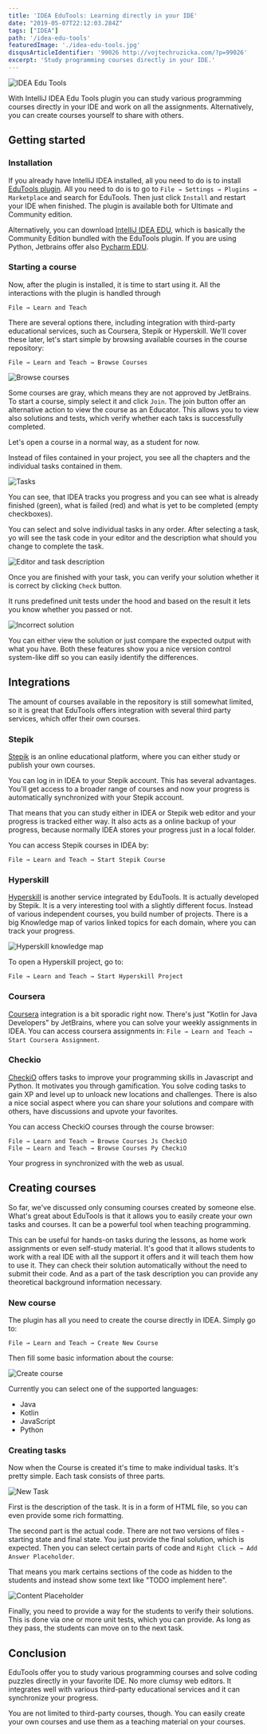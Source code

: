 ```yaml
---
title: 'IDEA EduTools: Learning directly in your IDE'
date: "2019-05-07T22:12:03.284Z"
tags: ["IDEA"]
path: '/idea-edu-tools'
featuredImage: './idea-edu-tools.jpg'
disqusArticleIdentifier: '99026 http://vojtechruzicka.com/?p=99026'
excerpt: 'Study programming courses directly in your IDE.'
---
```


![IDEA Edu Tools](idea-edu-tools.jpg)

With IntelliJ IDEA Edu Tools plugin you can study various programming courses directly in your IDE and work on all the assignments. Alternatively, you can create courses yourself to share with others.

## Getting started
### Installation
If you already have IntelliJ IDEA installed, all you need to do is to install [EduTools plugin](https://plugins.jetbrains.com/plugin/10081-edutools). All you need to do is to go to `File → Settings → Plugins → Marketplace` and search for EduTools. Then just click `Install` and restart your IDE when finished. The plugin is available both for Ultimate and Community edition.

Alternatively, you can download [IntelliJ IDEA EDU](https://www.jetbrains.com/education/download/#section=idea), which is basically the Community Edition bundled with the EduTools plugin. If you are using Python, Jetbrains offer also [Pycharm EDU](https://www.jetbrains.com/pycharm-edu/).

### Starting a course
Now, after the plugin is installed, it is time to start using it. All the interactions with the plugin is handled through

```
File → Learn and Teach
```

There are several options there, including integration with third-party educational services, such as Coursera, Stepik or Hyperskill. We'll cover these later, let's start simple by browsing available courses in the course repository:

```
File → Learn and Teach → Browse Courses
```

![Browse courses](browse-courses.png)

Some courses are gray, which means they are not approved by JetBrains. To start a course, simply select it and click `Join`. The join button offer an alternative action to view the course as an Educator. This allows you to view also solutions and tests, which verify whether each taks is successfully completed.

Let's open a course in a normal way, as a student for now.

Instead of files contained in your project, you see all the chapters and the individual tasks contained in them.

![Tasks](tasks.png)

You can see, that IDEA tracks you progress and you can see what is already finished (green), what is failed (red) and what is yet to be completed (empty checkboxes).

You can select and solve individual tasks in any order. After selecting a task, yo will see the task code in your editor and the description what should you change to complete the task.

![Editor and task description](editor.png)

Once you are finished with your task, you can verify your solution whether it is correct by clicking `Check` button.

It runs predefined unit tests under the hood  and based on the result it lets you know whether you passed or not.

![Incorrect solution](incorrect.png)

You can either view the solution or just compare the expected output with what you have. Both these features show you a nice version control system-like diff so you can easily identify the differences.

## Integrations
The amount of courses available in the repository is still somewhat limited, so it is great that EduTools offers integration with several third party services, which offer their own courses.

### Stepik
[Stepik](https://stepik.org/catalog?language=en) is an online educational platform, where you can either study or publish your own courses.

You can log in in IDEA to your Stepik account. This has several advantages. You'll get access to a broader range of courses and now your progress is automatically synchronized with your Stepik account.

That means that you can study either in IDEA or Stepik web editor and your progress is tracked either way. It also acts as a online backup of your progress, because normally IDEA stores your progress just in a local folder.

You can access Stepik courses in IDEA by:

```
File → Learn and Teach → Start Stepik Course
```

### Hyperskill
[Hyperskill](https://hyperskill.org) is another service integrated by EduTools. It is actually developed by Stepik. It is a very interesting tool with a slightly different focus. Instead of various independent courses, you build number of projects. There is a big Knowledge map of varios linked topics for each domain, where you can track your progress.

![Hyperskill knowledge map](hyperskill-map.png)

To open a Hyperskill project, go to:

 ```
 File → Learn and Teach → Start Hyperskill Project
 ```
 
### Coursera
[Coursera](https://www.coursera.org/) integration is a bit sporadic right now. There's just "Kotlin for Java Developers" by JetBrains, where you can solve your weekly assignments in IDEA. You can access coursera assignments in: `File → Learn and Teach → Start Coursera Assignment`.

### Checkio
[CheckiO](https://checkio.org/) offers tasks to improve your programming skills in Javascript and Python. It motivates you through gamification. You solve coding tasks to gain XP and level up to unloack new locations and challenges. There is also a nice social aspect where you can share your solutions and compare with others, have discussions and upvote your favorites.

You can access CheckiO courses through the course browser:

```
File → Learn and Teach → Browse Courses Js CheckiO
File → Learn and Teach → Browse Courses Py CheckiO
```

Your progress in synchronized with the web as usual.

## Creating courses
So far, we've discussed only consuming courses created by someone else. What's great about EduTools is that it allows you to easily create your own tasks and courses. It can be a powerful tool when teaching programming.

This can be useful for hands-on tasks during the lessons, as home work assignments or even self-study material. It's good that it allows students to work with a real IDE with all the support it offers and it will teach them how to use it. They can check their solution automatically without the need to submit their code. And as a part of the task description you can provide any theoretical background information necessary.

### New course

The plugin has all you need to create the course directly in IDEA. Simply go to:

```
File → Learn and Teach → Create New Course
```

Then fill some basic information about the course:

![Create course](create-course.png)

Currently you can select one of the supported languages:
- Java
- Kotlin
- JavaScript
- Python

### Creating tasks
Now when the Course is created it's time to make individual tasks. It's pretty simple. Each task consists of three parts. 

![New Task](new-task.png)

First is the description of the task. It is in a form of HTML file, so you can even provide some rich formatting.

The second part is the actual code. There are not two versions of files - starting state and final state. You just provide the final solution, which is expected. Then you can select certain parts of code and `Right Click → Add Answer Placeholder`.

That means you mark certains sections of the code as hidden to the students and instead show some text like "TODO implement here".

![Content Placeholder](content-placeholder.png)

Finally, you need to provide a way for the students to verify their solutions. This is done via one or more unit tests, which you can provide. As long as they pass, the students can move on to the next task. 


## Conclusion
EduTools offer you to study various programming courses and solve coding puzzles directly in your favorite IDE. No more clumsy web editors. It integrates well with various third-party educational services and it can synchronize your progress.

You are not limited to third-party courses, though. You can easily create your own courses and use them as a teaching material on your courses.